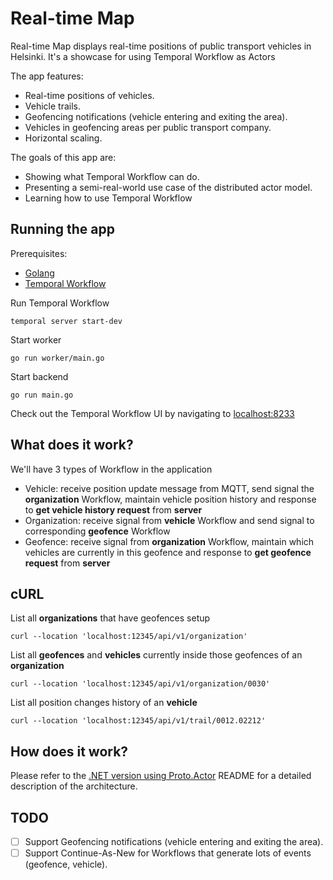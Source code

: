 # Real-time Map

Real-time Map displays real-time positions of public transport vehicles in Helsinki. It's a showcase for using Temporal Workflow as Actors

The app features:
- Real-time positions of vehicles.
- Vehicle trails.
- Geofencing notifications (vehicle entering and exiting the area).
- Vehicles in geofencing areas per public transport company.
- Horizontal scaling.

The goals of this app are:
- Showing what Temporal Workflow can do.
- Presenting a semi-real-world use case of the distributed actor model.
- Learning how to use Temporal Workflow

## Running the app
Prerequisites:
- [Golang](https://go.dev/)
- [Temporal Workflow](https://learn.temporal.io/getting_started/go/dev_environment/)

Run Temporal Workflow
```
temporal server start-dev
```
Start worker
```
go run worker/main.go
```

Start backend
```
go run main.go
```

Check out the Temporal Workflow UI by navigating to [localhost:8233](http://localhost:8233)

## What does it work?
We'll have 3 types of Workflow in the application
- Vehicle: receive position update message from MQTT, send signal the **organization** Workflow, maintain vehicle position history and response to **get vehicle history request** from **server**
- Organization: receive signal from **vehicle** Workflow and send signal to corresponding **geofence** Workflow
- Geofence: receive signal from **organization** Workflow, maintain which vehicles are currently in this geofence and response to **get geofence request** from **server**

## cURL
List all **organizations** that have geofences setup
```
curl --location 'localhost:12345/api/v1/organization'
```

List all **geofences** and **vehicles** currently inside those geofences of an **organization**
```
curl --location 'localhost:12345/api/v1/organization/0030'
```

List all position changes history of an **vehicle**
```
curl --location 'localhost:12345/api/v1/trail/0012.02212'
```

## How does it work?
Please refer to the [.NET version using Proto.Actor](https://github.com/asynkron/realtimemap-dotnet) README for a detailed description of the architecture.

## TODO
-  [ ] Support Geofencing notifications (vehicle entering and exiting the area).
-  [ ] Support Continue-As-New for Workflows that generate lots of events (geofence, vehicle).
